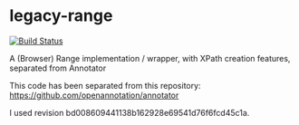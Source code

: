 legacy-range
============
[![Build Status](https://travis-ci.org/openannotation/xpath-range.svg?branch=master)](https://travis-ci.org/openannotation/xpath-range)

A (Browser) Range implementation / wrapper, with XPath creation features,
separated from Annotator

This code has been separated from this repository:
     https://github.com/openannotation/annotator

I used revision bd008609441138b162928e69541d76f6fcd45c1a.

